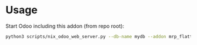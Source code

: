 # Usage

Start Odoo including this addon (from repo root):

```bash
python3 scripts/nix_odoo_web_server.py --db-name mydb --addon mrp_flattened_bom_xlsx_subcontracting_cost
```
